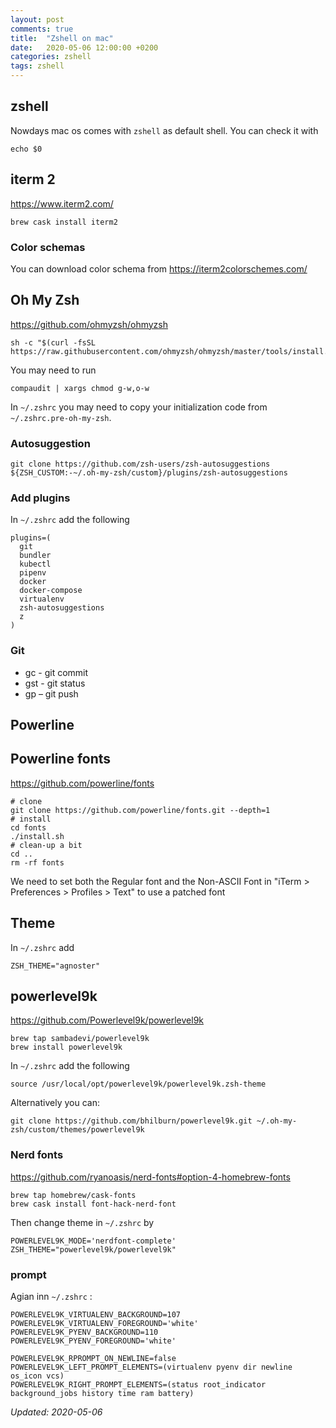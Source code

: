```yaml
---
layout: post
comments: true
title:  "Zshell on mac"
date:   2020-05-06 12:00:00 +0200
categories: zshell
tags: zshell
---
```


## zshell

Nowdays mac os comes with `zshell` as default shell. You can check it with

``` shell
echo $0
```

## iterm 2

<https://www.iterm2.com/>

``` shell
brew cask install iterm2
```

### Color schemas

You can download color schema from 
<https://iterm2colorschemes.com/>


## Oh My Zsh
<https://github.com/ohmyzsh/ohmyzsh>

``` shell
sh -c "$(curl -fsSL https://raw.githubusercontent.com/ohmyzsh/ohmyzsh/master/tools/install.sh)"
```

You may need to run

``` shell
compaudit | xargs chmod g-w,o-w
```

In `~/.zshrc` you may need to copy your initialization code from `~/.zshrc.pre-oh-my-zsh`.

### Autosuggestion

``` shell
git clone https://github.com/zsh-users/zsh-autosuggestions ${ZSH_CUSTOM:-~/.oh-my-zsh/custom}/plugins/zsh-autosuggestions
```

### Add plugins

In `~/.zshrc` add the following

``` shell
plugins=(
  git
  bundler
  kubectl
  pipenv
  docker
  docker-compose
  virtualenv
  zsh-autosuggestions
  z
)
```

### Git

* gc - git commit
* gst - git status
* gp – git push

## Powerline

## Powerline fonts

<https://github.com/powerline/fonts>

``` shell
# clone
git clone https://github.com/powerline/fonts.git --depth=1
# install
cd fonts
./install.sh
# clean-up a bit
cd ..
rm -rf fonts
```

We need to set both the Regular font and the Non-ASCII Font in "iTerm > Preferences > Profiles >
Text" to use a patched font

## Theme

In `~/.zshrc` add

``` shell
ZSH_THEME="agnoster"
```

## powerlevel9k

<https://github.com/Powerlevel9k/powerlevel9k>

``` shell
brew tap sambadevi/powerlevel9k
brew install powerlevel9k
```

In `~/.zshrc` add the following

``` shell
source /usr/local/opt/powerlevel9k/powerlevel9k.zsh-theme
```

Alternatively you can: 

``` shell
git clone https://github.com/bhilburn/powerlevel9k.git ~/.oh-my-zsh/custom/themes/powerlevel9k
```

### Nerd fonts

<https://github.com/ryanoasis/nerd-fonts#option-4-homebrew-fonts>

``` shell
brew tap homebrew/cask-fonts
brew cask install font-hack-nerd-font
```

Then change theme in `~/.zshrc` by

``` shell
POWERLEVEL9K_MODE='nerdfont-complete'
ZSH_THEME="powerlevel9k/powerlevel9k"
```

### prompt

Agian inn `~/.zshrc` :

``` shell
POWERLEVEL9K_VIRTUALENV_BACKGROUND=107
POWERLEVEL9K_VIRTUALENV_FOREGROUND='white'
POWERLEVEL9K_PYENV_BACKGROUND=110
POWERLEVEL9K_PYENV_FOREGROUND='white'

POWERLEVEL9K_RPROMPT_ON_NEWLINE=false
POWERLEVEL9K_LEFT_PROMPT_ELEMENTS=(virtualenv pyenv dir newline os_icon vcs)
POWERLEVEL9K_RIGHT_PROMPT_ELEMENTS=(status root_indicator background_jobs history time ram battery)
```

_Updated: 2020-05-06_


    
